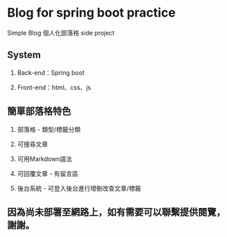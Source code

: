 # Blog for spring boot practice

Simple Blog 個人化部落格 side project

## System

1. Back-end：Spring boot

2. Front-end：html、css、js

## 簡單部落格特色

1. 部落格 - 類型/標籤分類

2. 可搜尋文章

3. 可用Markdown語法

4. 可回覆文章 - 有留言區

5. 後台系統 - 可登入後台進行增刪改查文章/標籤

## 因為尚未部署至網路上，如有需要可以聯繫提供閱覽，謝謝。





